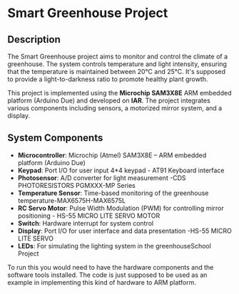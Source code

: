 # Smart Greenhouse Project

## Description

The Smart Greenhouse project aims to monitor and control the climate of a greenhouse. The system controls temperature and light intensity, ensuring that the temperature is maintained between 20°C and 25°C. It's supposed to provide a light-to-darkness ratio to promote healthy plant growth.

This project is implemented using the **Microchip SAM3X8E** ARM embedded platform (Arduino Due) and developed on **IAR**. The project integrates various components including sensors, a motorized mirror system, and a display.

## System Components

- **Microcontroller**: Microchip (Atmel) SAM3X8E – ARM embedded platform (Arduino Due)
- **Keypad**: Port I/O for user input 4*4 keypad - AT91 Keyboard interface
- **Photosensor**: A/D converter for light measurement -CDS PHOTORESISTORS
PGMXXX-MP Series
- **Temperature Sensor**: Time-based monitoring of the greenhouse temperature-MAX6575H-MAX6575L
- **RC Servo Motor**: Pulse Width Modulation (PWM) for controlling mirror positioning - HS-55 MICRO LITE SERVO MOTOR
- **Switch**: Hardware interrupt for system control
- **Display**: Port I/O for user interface and data presentation -HS-55 MICRO LITE SERVO 
- **LEDs**: For simulating the lighting system in the greenhouseSchool Project 

To run this you would need to have the hardware components and the software tools installed. The code is just supposed to be used as an example in implementing this kind of hardware to ARM platform.